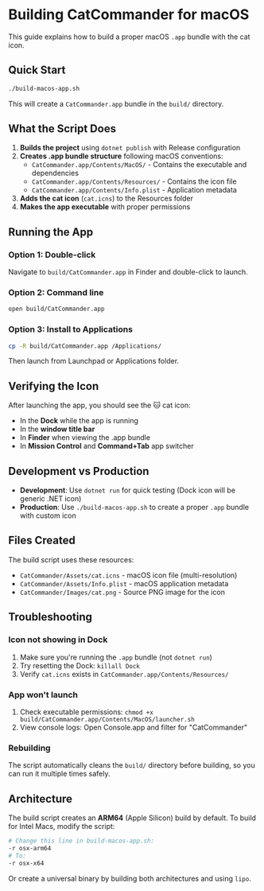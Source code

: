 # Building CatCommander for macOS

This guide explains how to build a proper macOS `.app` bundle with the cat icon.

## Quick Start

```bash
./build-macos-app.sh
```

This will create a `CatCommander.app` bundle in the `build/` directory.

## What the Script Does

1. **Builds the project** using `dotnet publish` with Release configuration
2. **Creates .app bundle structure** following macOS conventions:
   - `CatCommander.app/Contents/MacOS/` - Contains the executable and dependencies
   - `CatCommander.app/Contents/Resources/` - Contains the icon file
   - `CatCommander.app/Contents/Info.plist` - Application metadata
3. **Adds the cat icon** (`cat.icns`) to the Resources folder
4. **Makes the app executable** with proper permissions

## Running the App

### Option 1: Double-click
Navigate to `build/CatCommander.app` in Finder and double-click to launch.

### Option 2: Command line
```bash
open build/CatCommander.app
```

### Option 3: Install to Applications
```bash
cp -R build/CatCommander.app /Applications/
```

Then launch from Launchpad or Applications folder.

## Verifying the Icon

After launching the app, you should see the 🐱 cat icon:
- In the **Dock** while the app is running
- In the **window title bar**
- In **Finder** when viewing the .app bundle
- In **Mission Control** and **Command+Tab** app switcher

## Development vs Production

- **Development**: Use `dotnet run` for quick testing (Dock icon will be generic .NET icon)
- **Production**: Use `./build-macos-app.sh` to create a proper `.app` bundle with custom icon

## Files Created

The build script uses these resources:

- `CatCommander/Assets/cat.icns` - macOS icon file (multi-resolution)
- `CatCommander/Assets/Info.plist` - macOS application metadata
- `CatCommander/Images/cat.png` - Source PNG image for the icon

## Troubleshooting

### Icon not showing in Dock
1. Make sure you're running the `.app` bundle (not `dotnet run`)
2. Try resetting the Dock: `killall Dock`
3. Verify `cat.icns` exists in `CatCommander.app/Contents/Resources/`

### App won't launch
1. Check executable permissions: `chmod +x build/CatCommander.app/Contents/MacOS/launcher.sh`
2. View console logs: Open Console.app and filter for "CatCommander"

### Rebuilding
The script automatically cleans the `build/` directory before building, so you can run it multiple times safely.

## Architecture

The build script creates an **ARM64** (Apple Silicon) build by default. To build for Intel Macs, modify the script:

```bash
# Change this line in build-macos-app.sh:
-r osx-arm64
# To:
-r osx-x64
```

Or create a universal binary by building both architectures and using `lipo`.

